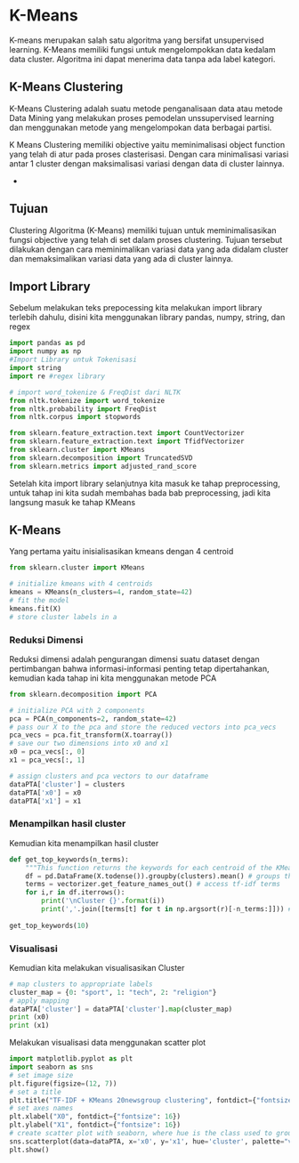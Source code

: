 # K-Means

K-means merupakan salah satu algoritma yang bersifat unsupervised learning. K-Means memiliki fungsi untuk mengelompokkan data kedalam data cluster. Algoritma ini dapat menerima data tanpa ada label kategori.

## K-Means Clustering

K-Means Clustering adalah suatu metode penganalisaan data atau metode Data Mining yang melakukan proses pemodelan unssupervised learning dan menggunakan metode yang mengelompokan data berbagai partisi.

K Means Clustering memiliki objective yaitu meminimalisasi object function yang telah di atur pada proses clasterisasi. Dengan cara minimalisasi variasi antar 1 cluster dengan maksimalisasi variasi dengan data di cluster lainnya.

- ​

## Tujuan

Clustering Algoritma (K-Means) memiliki tujuan untuk meminimalisasikan fungsi objective yang telah di set dalam proses clustering. Tujuan tersebut dilakukan dengan cara meminimalikan variasi data yang ada didalam cluster dan memaksimalikan variasi data yang ada di cluster lainnya.

## Import Library

Sebelum melakukan teks prepocessing kita melakukan import library terlebih dahulu, disini kita menggunakan library pandas, numpy, string, dan regex 

```python
import pandas as pd
import numpy as np
#Import Library untuk Tokenisasi
import string 
import re #regex library

# import word_tokenize & FreqDist dari NLTK
from nltk.tokenize import word_tokenize 
from nltk.probability import FreqDist
from nltk.corpus import stopwords

from sklearn.feature_extraction.text import CountVectorizer
from sklearn.feature_extraction.text import TfidfVectorizer
from sklearn.cluster import KMeans 
from sklearn.decomposition import TruncatedSVD
from sklearn.metrics import adjusted_rand_score
```

Setelah kita import library selanjutnya kita masuk ke tahap preprocessing, untuk tahap ini kita sudah membahas bada bab preprocessing, jadi kita langsung masuk ke tahap KMeans 

## K-Means

Yang pertama yaitu inisialisasikan kmeans dengan 4 centroid

```python
from sklearn.cluster import KMeans

# initialize kmeans with 4 centroids
kmeans = KMeans(n_clusters=4, random_state=42)
# fit the model
kmeans.fit(X)
# store cluster labels in a
```

### Reduksi Dimensi

Reduksi dimensi adalah pengurangan dimensi suatu dataset dengan pertimbangan bahwa informasi-informasi penting tetap dipertahankan, kemudian kada tahap ini kita menggunakan metode PCA

```python
from sklearn.decomposition import PCA

# initialize PCA with 2 components
pca = PCA(n_components=2, random_state=42)
# pass our X to the pca and store the reduced vectors into pca_vecs
pca_vecs = pca.fit_transform(X.toarray())
# save our two dimensions into x0 and x1
x0 = pca_vecs[:, 0]
x1 = pca_vecs[:, 1]
```

```python
# assign clusters and pca vectors to our dataframe 
dataPTA['cluster'] = clusters
dataPTA['x0'] = x0
dataPTA['x1'] = x1
```

### Menampilkan hasil cluster

Kemudian kita menampilkan hasil cluster

```python
def get_top_keywords(n_terms):
    """This function returns the keywords for each centroid of the KMeans"""
    df = pd.DataFrame(X.todense()).groupby(clusters).mean() # groups the TF-IDF vector by cluster
    terms = vectorizer.get_feature_names_out() # access tf-idf terms
    for i,r in df.iterrows():
        print('\nCluster {}'.format(i))
        print(','.join([terms[t] for t in np.argsort(r)[-n_terms:]])) # for each row of the dataframe, find the n terms that have the highest tf idf score
            
get_top_keywords(10)
```

### Visualisasi

Kemudian kita melakukan visualisasikan Cluster

```python
# map clusters to appropriate labels 
cluster_map = {0: "sport", 1: "tech", 2: "religion"}
# apply mapping
dataPTA['cluster'] = dataPTA['cluster'].map(cluster_map)
print (x0)
print (x1)
```

Melakukan visualisasi data menggunakan scatter plot

```python
import matplotlib.pyplot as plt
import seaborn as sns
# set image size
plt.figure(figsize=(12, 7))
# set a title
plt.title("TF-IDF + KMeans 20newsgroup clustering", fontdict={"fontsize": 18})
# set axes names
plt.xlabel("X0", fontdict={"fontsize": 16})
plt.ylabel("X1", fontdict={"fontsize": 16})
# create scatter plot with seaborn, where hue is the class used to group the data
sns.scatterplot(data=dataPTA, x='x0', y='x1', hue='cluster', palette="viridis")
plt.show()
```

